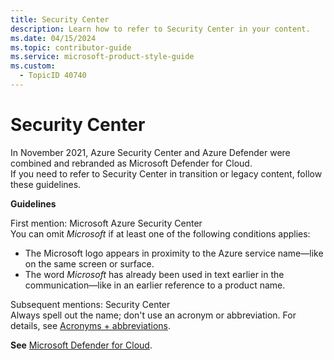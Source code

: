 ```yaml
---
title: Security Center
description: Learn how to refer to Security Center in your content.
ms.date: 04/15/2024
ms.topic: contributor-guide
ms.service: microsoft-product-style-guide
ms.custom:
  - TopicID 40740
---
```



# Security Center

In November 2021, Azure Security Center and Azure Defender were combined and rebranded as Microsoft Defender for Cloud.  
If you need to refer to Security Center in transition or legacy content, follow these guidelines.  

**Guidelines**

First mention: Microsoft Azure Security Center  
You can omit *Microsoft* if at least one of the following conditions applies:

- The Microsoft logo appears in proximity to the Azure service name—like on the same screen or surface.
- The word *Microsoft* has already been used in text earlier in the communication—like in an earlier reference to a product name.

Subsequent mentions: Security Center  
Always spell out the name; don't use an acronym or abbreviation. For details, see [Acronyms + abbreviations](~\acronyms-and-abbreviations.md).

**See** [Microsoft Defender for Cloud](~/a_z_names_terms/m/microsoft-defender/microsoft-defender-for-cloud.md).

